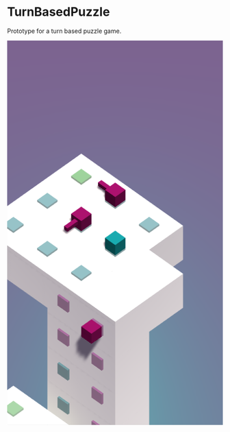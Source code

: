 # TurnBasedPuzzle

Prototype for a turn based puzzle game. 

![My image](https://github.com/ufukbal/TurnBasedPuzzle/blob/master/Screenshots/Go2.PNG)
